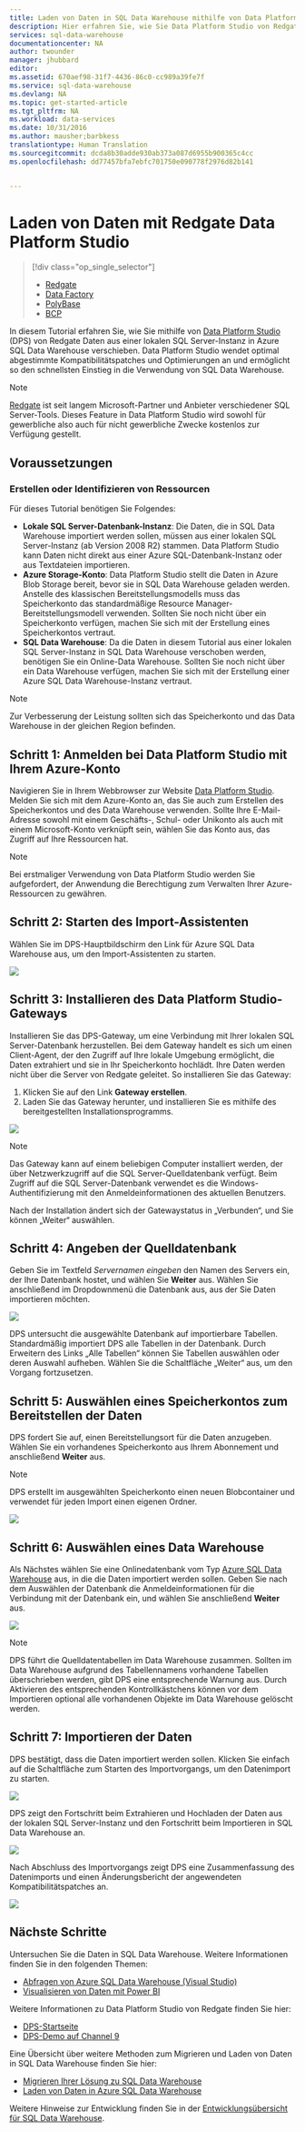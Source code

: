 ```yaml
---
title: Laden von Daten in SQL Data Warehouse mithilfe von Data Platform Studio von Redgate| Microsoft-Dokumentation
description: Hier erfahren Sie, wie Sie Data Platform Studio von Redgate in Data Warehousing-Szenarien verwenden.
services: sql-data-warehouse
documentationcenter: NA
author: twounder
manager: jhubbard
editor: 
ms.assetid: 670aef98-31f7-4436-86c0-cc989a39fe7f
ms.service: sql-data-warehouse
ms.devlang: NA
ms.topic: get-started-article
ms.tgt_pltfrm: NA
ms.workload: data-services
ms.date: 10/31/2016
ms.author: mausher;barbkess
translationtype: Human Translation
ms.sourcegitcommit: dcda8b30adde930ab373a087d6955b900365c4cc
ms.openlocfilehash: dd77457bfa7ebfc701750e090778f2976d82b141


---
```

# <a name="load-data-with-redgate-data-platform-studio"></a>Laden von Daten mit Redgate Data Platform Studio
> [!div class="op_single_selector"]
> * [Redgate](sql-data-warehouse-load-with-redgate.md)
> * [Data Factory](sql-data-warehouse-get-started-load-with-azure-data-factory.md)
> * [PolyBase](sql-data-warehouse-get-started-load-with-polybase.md)
> * [BCP](sql-data-warehouse-load-with-bcp.md)
> 
> 

In diesem Tutorial erfahren Sie, wie Sie mithilfe von [Data Platform Studio](http://www.red-gate.com/products/azure-development/data-platform-studio/) (DPS) von Redgate Daten aus einer lokalen SQL Server-Instanz in Azure SQL Data Warehouse verschieben. Data Platform Studio wendet optimal abgestimmte Kompatibilitätspatches und Optimierungen an und ermöglicht so den schnellsten Einstieg in die Verwendung von SQL Data Warehouse.

> [!NOTE]
> [Redgate](http://www.red-gate.com) ist seit langem Microsoft-Partner und Anbieter verschiedener SQL Server-Tools. Dieses Feature in Data Platform Studio wird sowohl für gewerbliche also auch für nicht gewerbliche Zwecke kostenlos zur Verfügung gestellt.
> 
> 

## <a name="before-you-begin"></a>Voraussetzungen
### <a name="create-or-identify-resources"></a>Erstellen oder Identifizieren von Ressourcen
Für dieses Tutorial benötigen Sie Folgendes:

* **Lokale SQL Server-Datenbank-Instanz**: Die Daten, die in SQL Data Warehouse importiert werden sollen, müssen aus einer lokalen SQL Server-Instanz (ab Version 2008 R2) stammen. Data Platform Studio kann Daten nicht direkt aus einer Azure SQL-Datenbank-Instanz oder aus Textdateien importieren.
* **Azure Storage-Konto**: Data Platform Studio stellt die Daten in Azure Blob Storage bereit, bevor sie in SQL Data Warehouse geladen werden. Anstelle des klassischen Bereitstellungsmodells muss das Speicherkonto das standardmäßige Resource Manager-Bereitstellungsmodell verwenden. Sollten Sie noch nicht über ein Speicherkonto verfügen, machen Sie sich mit der Erstellung eines Speicherkontos vertraut. 
* **SQL Data Warehouse**: Da die Daten in diesem Tutorial aus einer lokalen SQL Server-Instanz in SQL Data Warehouse verschoben werden, benötigen Sie ein Online-Data Warehouse. Sollten Sie noch nicht über ein Data Warehouse verfügen, machen Sie sich mit der Erstellung einer Azure SQL Data Warehouse-Instanz vertraut.

> [!NOTE]
> Zur Verbesserung der Leistung sollten sich das Speicherkonto und das Data Warehouse in der gleichen Region befinden.
> 
> 

## <a name="step-1-sign-in-to-data-platform-studio-with-your-azure-account"></a>Schritt 1: Anmelden bei Data Platform Studio mit Ihrem Azure-Konto
Navigieren Sie in Ihrem Webbrowser zur Website [Data Platform Studio](https://www.dataplatformstudio.com/). Melden Sie sich mit dem Azure-Konto an, das Sie auch zum Erstellen des Speicherkontos und des Data Warehouse verwenden. Sollte Ihre E-Mail-Adresse sowohl mit einem Geschäfts-, Schul- oder Unikonto als auch mit einem Microsoft-Konto verknüpft sein, wählen Sie das Konto aus, das Zugriff auf Ihre Ressourcen hat.

> [!NOTE]
> Bei erstmaliger Verwendung von Data Platform Studio werden Sie aufgefordert, der Anwendung die Berechtigung zum Verwalten Ihrer Azure-Ressourcen zu gewähren.
> 
> 

## <a name="step-2-start-the-import-wizard"></a>Schritt 2: Starten des Import-Assistenten
Wählen Sie im DPS-Hauptbildschirm den Link für Azure SQL Data Warehouse aus, um den Import-Assistenten zu starten.

![][1]

## <a name="step-3-install-the-data-platform-studio-gateway"></a>Schritt 3: Installieren des Data Platform Studio-Gateways
Installieren Sie das DPS-Gateway, um eine Verbindung mit Ihrer lokalen SQL Server-Datenbank herzustellen. Bei dem Gateway handelt es sich um einen Client-Agent, der den Zugriff auf Ihre lokale Umgebung ermöglicht, die Daten extrahiert und sie in Ihr Speicherkonto hochlädt. Ihre Daten werden nicht über die Server von Redgate geleitet. So installieren Sie das Gateway:

1. Klicken Sie auf den Link **Gateway erstellen**.
2. Laden Sie das Gateway herunter, und installieren Sie es mithilfe des bereitgestellten Installationsprogramms.

![][2]

> [!NOTE]
> Das Gateway kann auf einem beliebigen Computer installiert werden, der über Netzwerkzugriff auf die SQL Server-Quelldatenbank verfügt. Beim Zugriff auf die SQL Server-Datenbank verwendet es die Windows-Authentifizierung mit den Anmeldeinformationen des aktuellen Benutzers.
> 
> 

Nach der Installation ändert sich der Gatewaystatus in „Verbunden“, und Sie können „Weiter“ auswählen.

## <a name="step-4-identify-the-source-database"></a>Schritt 4: Angeben der Quelldatenbank
Geben Sie im Textfeld *Servernamen eingeben* den Namen des Servers ein, der Ihre Datenbank hostet, und wählen Sie **Weiter** aus. Wählen Sie anschließend im Dropdownmenü die Datenbank aus, aus der Sie Daten importieren möchten.

![][3]

DPS untersucht die ausgewählte Datenbank auf importierbare Tabellen. Standardmäßig importiert DPS alle Tabellen in der Datenbank. Durch Erweitern des Links „Alle Tabellen“ können Sie Tabellen auswählen oder deren Auswahl aufheben. Wählen Sie die Schaltfläche „Weiter“ aus, um den Vorgang fortzusetzen.

## <a name="step-5-choose-a-storage-account-to-stage-the-data"></a>Schritt 5: Auswählen eines Speicherkontos zum Bereitstellen der Daten
DPS fordert Sie auf, einen Bereitstellungsort für die Daten anzugeben. Wählen Sie ein vorhandenes Speicherkonto aus Ihrem Abonnement und anschließend **Weiter** aus.

> [!NOTE]
> DPS erstellt im ausgewählten Speicherkonto einen neuen Blobcontainer und verwendet für jeden Import einen eigenen Ordner.
> 
> 

![][4]

## <a name="step-6-select-a-data-warehouse"></a>Schritt 6: Auswählen eines Data Warehouse
Als Nächstes wählen Sie eine Onlinedatenbank vom Typ [Azure SQL Data Warehouse](http://aka.ms/sqldw) aus, in die die Daten importiert werden sollen. Geben Sie nach dem Auswählen der Datenbank die Anmeldeinformationen für die Verbindung mit der Datenbank ein, und wählen Sie anschließend **Weiter** aus.

![][5]

> [!NOTE]
> DPS führt die Quelldatentabellen im Data Warehouse zusammen. Sollten im Data Warehouse aufgrund des Tabellennamens vorhandene Tabellen überschrieben werden, gibt DPS eine entsprechende Warnung aus. Durch Aktivieren des entsprechenden Kontrollkästchens können vor dem Importieren optional alle vorhandenen Objekte im Data Warehouse gelöscht werden.
> 
> 

## <a name="step-7-import-the-data"></a>Schritt 7: Importieren der Daten
DPS bestätigt, dass die Daten importiert werden sollen. Klicken Sie einfach auf die Schaltfläche zum Starten des Importvorgangs, um den Datenimport zu starten.

![][6]

DPS zeigt den Fortschritt beim Extrahieren und Hochladen der Daten aus der lokalen SQL Server-Instanz und den Fortschritt beim Importieren in SQL Data Warehouse an.

![][7]

Nach Abschluss des Importvorgangs zeigt DPS eine Zusammenfassung des Datenimports und einen Änderungsbericht der angewendeten Kompatibilitätspatches an.

![][8]

## <a name="next-steps"></a>Nächste Schritte
Untersuchen Sie die Daten in SQL Data Warehouse. Weitere Informationen finden Sie in den folgenden Themen:

* [Abfragen von Azure SQL Data Warehouse (Visual Studio)][Query Azure SQL Data Warehouse (Visual Studio)]
* [Visualisieren von Daten mit Power BI][Visualize data with Power BI]

Weitere Informationen zu Data Platform Studio von Redgate finden Sie hier:

* [DPS-Startseite](http://www.dataplatformstudio.com/)
* [DPS-Demo auf Channel 9](https://channel9.msdn.com/Blogs/cloud-with-a-silver-lining/Loading-data-into-Azure-SQL-Datawarehouse-with-Redgate-Data-Platform-Studio)

Eine Übersicht über weitere Methoden zum Migrieren und Laden von Daten in SQL Data Warehouse finden Sie hier:

* [Migrieren Ihrer Lösung zu SQL Data Warehouse][Migrate your solution to SQL Data Warehouse]
* [Laden von Daten in Azure SQL Data Warehouse](sql-data-warehouse-overview-load.md)

Weitere Hinweise zur Entwicklung finden Sie in der [Entwicklungsübersicht für SQL Data Warehouse](sql-data-warehouse-overview-develop.md).

<!--Image references-->
[1]: media/sql-data-warehouse-redgate/2016-10-05_15-59-56.png
[2]: media/sql-data-warehouse-redgate/2016-10-05_11-16-07.png
[3]: media/sql-data-warehouse-redgate/2016-10-05_11-17-46.png
[4]: media/sql-data-warehouse-redgate/2016-10-05_11-20-41.png
[5]: media/sql-data-warehouse-redgate/2016-10-05_11-31-24.png
[6]: media/sql-data-warehouse-redgate/2016-10-05_11-32-20.png
[7]: media/sql-data-warehouse-redgate/2016-10-05_11-49-53.png
[8]: media/sql-data-warehouse-redgate/2016-10-05_12-57-10.png

<!--Article references-->
[Query Azure SQL Data Warehouse (Visual Studio)]: ./sql-data-warehouse-query-visual-studio.md
[Visualize data with Power BI]: ./sql-data-warehouse-get-started-visualize-with-power-bi.md
[Migrate your solution to SQL Data Warehouse]: ./sql-data-warehouse-overview-migrate.md
[Load data into Azure SQL Data Warehouse]: ./sql-data-warehouse-overview-load.md
[SQL Data Warehouse development overview]: ./sql-data-warehouse-overview-develop.md



<!--HONumber=Dec16_HO2-->


